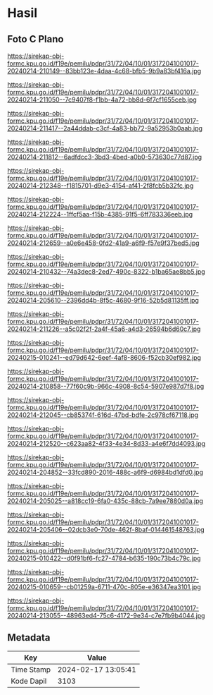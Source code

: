 # Hasil

## Foto C Plano

https://sirekap-obj-formc.kpu.go.id/f19e/pemilu/pdpr/31/72/04/10/01/3172041001017-20240214-210149--83bb123e-4daa-4c68-bfb5-9b9a83bf416a.jpg

https://sirekap-obj-formc.kpu.go.id/f19e/pemilu/pdpr/31/72/04/10/01/3172041001017-20240214-211050--7c9407f8-f1bb-4a72-bb8d-6f7cf1655ceb.jpg

https://sirekap-obj-formc.kpu.go.id/f19e/pemilu/pdpr/31/72/04/10/01/3172041001017-20240214-211417--2a44ddab-c3cf-4a83-bb72-9a52953b0aab.jpg

https://sirekap-obj-formc.kpu.go.id/f19e/pemilu/pdpr/31/72/04/10/01/3172041001017-20240214-211812--6adfdcc3-3bd3-4bed-a0b0-573630c77d87.jpg

https://sirekap-obj-formc.kpu.go.id/f19e/pemilu/pdpr/31/72/04/10/01/3172041001017-20240214-212348--f1815701-d9e3-4154-af41-2f8fcb5b32fc.jpg

https://sirekap-obj-formc.kpu.go.id/f19e/pemilu/pdpr/31/72/04/10/01/3172041001017-20240214-212224--1ffcf5aa-f15b-4385-91f5-6ff783336eeb.jpg

https://sirekap-obj-formc.kpu.go.id/f19e/pemilu/pdpr/31/72/04/10/01/3172041001017-20240214-212659--a0e6e458-0fd2-41a9-a6f9-f57e9f37bed5.jpg

https://sirekap-obj-formc.kpu.go.id/f19e/pemilu/pdpr/31/72/04/10/01/3172041001017-20240214-210432--74a3dec8-2ed7-490c-8322-b1ba65ae8bb5.jpg

https://sirekap-obj-formc.kpu.go.id/f19e/pemilu/pdpr/31/72/04/10/01/3172041001017-20240214-205610--2396dd4b-8f5c-4680-9f16-52b5d81135ff.jpg

https://sirekap-obj-formc.kpu.go.id/f19e/pemilu/pdpr/31/72/04/10/01/3172041001017-20240214-211226--a5c02f2f-2a4f-45a6-a4d3-26594b6d60c7.jpg

https://sirekap-obj-formc.kpu.go.id/f19e/pemilu/pdpr/31/72/04/10/01/3172041001017-20240215-010241--ed79d642-6eef-4af8-8606-f52cb30ef982.jpg

https://sirekap-obj-formc.kpu.go.id/f19e/pemilu/pdpr/31/72/04/10/01/3172041001017-20240214-210858--77f60c9b-966c-4908-8c54-5907e987d7f8.jpg

https://sirekap-obj-formc.kpu.go.id/f19e/pemilu/pdpr/31/72/04/10/01/3172041001017-20240214-212045--cb85374f-616d-47bd-bdfe-2c978cf67118.jpg

https://sirekap-obj-formc.kpu.go.id/f19e/pemilu/pdpr/31/72/04/10/01/3172041001017-20240214-212520--c623aa82-4f33-4e34-8d33-a4e6f7dd4093.jpg

https://sirekap-obj-formc.kpu.go.id/f19e/pemilu/pdpr/31/72/04/10/01/3172041001017-20240214-204852--33fcd890-2016-488c-a6f9-d6984bd1dfd0.jpg

https://sirekap-obj-formc.kpu.go.id/f19e/pemilu/pdpr/31/72/04/10/01/3172041001017-20240214-205025--a818cc19-6fa0-435c-88cb-7a9ee7880d0a.jpg

https://sirekap-obj-formc.kpu.go.id/f19e/pemilu/pdpr/31/72/04/10/01/3172041001017-20240214-205406--02dcb3e0-70de-462f-8baf-014461548763.jpg

https://sirekap-obj-formc.kpu.go.id/f19e/pemilu/pdpr/31/72/04/10/01/3172041001017-20240215-010422--d0f91bf6-fc27-4784-b635-190c73b4c79c.jpg

https://sirekap-obj-formc.kpu.go.id/f19e/pemilu/pdpr/31/72/04/10/01/3172041001017-20240215-010659--cb01259a-6711-470c-805e-e36347ea3101.jpg

https://sirekap-obj-formc.kpu.go.id/f19e/pemilu/pdpr/31/72/04/10/01/3172041001017-20240214-213055--48963ed4-75c6-4172-9e34-c7e7fb9b4044.jpg


## Metadata

| Key        | Value               |
| ---------- | ------------------- |
| Time Stamp | 2024-02-17 13:05:41 |
| Kode Dapil | 3103                |



